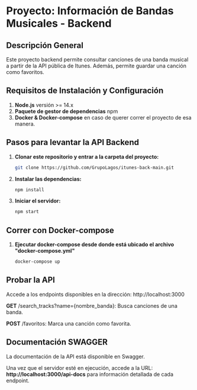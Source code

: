 # Proyecto: Información de Bandas Musicales - Backend

## **Descripción General**
Este proyecto backend permite consultar canciones de una banda musical a partir de la API pública de Itunes. 
Además, permite guardar una canción como favoritos.

## **Requisitos de Instalación y Configuración**
1. **Node.js** versión >= 14.x
2. **Paquete de gestor de dependencias** npm
3. **Docker & Docker-compose** en caso de querer correr el proyecto de esa manera.

## **Pasos para levantar la API Backend**
1. **Clonar este repositorio y entrar a la carpeta del proyecto:**
   ```bash
   git clone https://github.com/GrupoLagos/itunes-back-main.git
2. **Instalar las dependencias:**
   ```bash
   npm install
3. **Iniciar el servidor:**
   ```bash
   npm start 
## **Correr con Docker-compose**
1. **Ejecutar docker-compose desde donde está ubicado el archivo "docker-compose.yml"**
   ```bash
   docker-compose up
## **Probar la API** 
Accede a los endpoints disponibles en la dirección: http://localhost:3000

   **GET** /search_tracks?name={nombre_banda}: Busca canciones de una banda.

   **POST** /favoritos: Marca una canción como favorita.

## **Documentación SWAGGER**
La documentación de la API está disponible en Swagger.

Una vez que el servidor esté en ejecución, accede a la URL: **http://localhost:3000/api-docs** para información detallada de cada endpoint.
